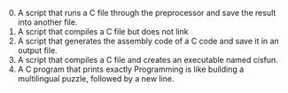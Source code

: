 0. A  script that runs a C file through the preprocessor and save the result into another file.
1. A script that compiles a C file but does not link
2. A script that generates the assembly code of a C code and save it in an output file.
3. A script that compiles a C file and creates an executable named cisfun.
4. A C program that prints exactly Programming is like building a multilingual puzzle, followed by a new line.
